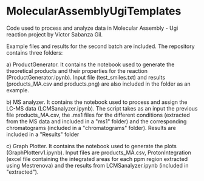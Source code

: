# MolecularAssemblyUgiTemplates
Code used to process and analyze data in Molecular Assembly - Ugi reaction project by Víctor Sabanza Gil.

Example files and results for the second batch are included. The repository contains three folders:

a) ProductGenerator. It contains the notebook used to generate the theoretical products and their properties for the reaction (ProductGenerator.ipynb). Input file (test_smiles.txt) and results (products_MA.csv and products.png) are also included in the folder as an example. 

b) MS analyzer. It contains the notebook used to process and assign the LC-MS data (LCMSanalyzer.ipynb). The script takes as an input the previous file products_MA.csv, the .ms1 files for the different conditions (extracted from the MS data and included in a "ms1" folder) and the corresponding chromatograms (included in a "chromatograms" folder). Results are included in a "Results" folder

c) Graph Plotter. It contains the notebook used to generate the plots (GraphPlotterv1.ipynb). Input files are products_MA.csv, ProtonIntegration (excel file containing the integrated areas for each ppm region extracted using Mestrenova) and the results from LCMSanalyzer.ipynb (included in "extracted").
